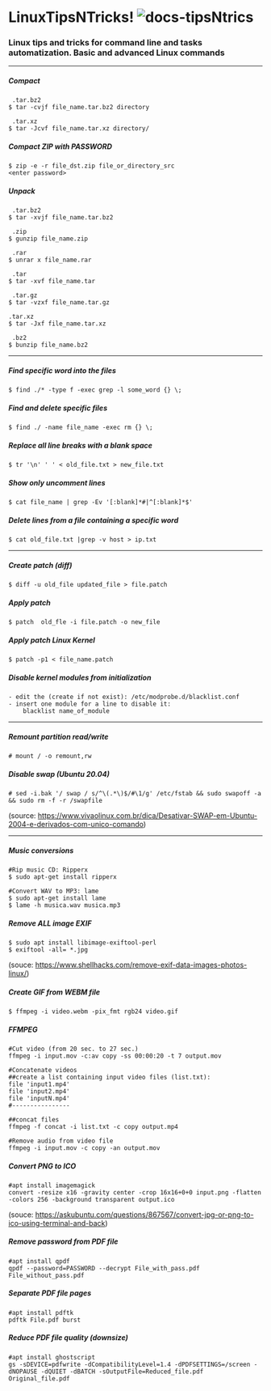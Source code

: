 # LinuxTipsNTricks! ![docs-tipsNtrics](https://img.shields.io/badge/docs-tipsNtricks-green)
### Linux tips and tricks for command line and tasks automatization. Basic and advanced Linux commands

---

##### Compact
```
 .tar.bz2
$ tar -cvjf file_name.tar.bz2 directory

 .tar.xz
$ tar -Jcvf file_name.tar.xz directory/
```

##### Compact ZIP with PASSWORD
```
$ zip -e -r file_dst.zip file_or_directory_src
<enter password>
```

##### Unpack
```
 .tar.bz2
$ tar -xvjf file_name.tar.bz2

 .zip
$ gunzip file_name.zip

 .rar
$ unrar x file_name.rar

 .tar
$ tar -xvf file_name.tar

 .tar.gz
$ tar -vzxf file_name.tar.gz

.tar.xz
$ tar -Jxf file_name.tar.xz

 .bz2
$ bunzip file_name.bz2

```

---

##### Find specific word into the files
```
$ find ./* -type f -exec grep -l some_word {} \;
```

##### Find and delete specific files
```
$ find ./ -name file_name -exec rm {} \;
```

##### Replace all line breaks with a blank space
```
$ tr '\n' ' ' < old_file.txt > new_file.txt
```

##### Show only uncomment lines
```
$ cat file_name | grep -Ev '[:blank]*#|^[:blank]*$'
```

##### Delete lines from a file containing a specific word
```
$ cat old_file.txt |grep -v host > ip.txt
```

---

##### Create patch (diff)
```
$ diff -u old_file updated_file > file.patch
```

##### Apply patch
```
$ patch  old_fle -i file.patch -o new_file
```

##### Apply patch Linux Kernel
```
$ patch -p1 < file_name.patch
```

##### Disable kernel modules from initialization
```
- edit the (create if not exist): /etc/modprobe.d/blacklist.conf
- insert one module for a line to disable it:
	blacklist name_of_module
```

---

##### Remount partition read/write
```
# mount / -o remount,rw
```

##### Disable swap (Ubuntu 20.04)
```
# sed -i.bak '/ swap / s/^\(.*\)$/#\1/g' /etc/fstab && sudo swapoff -a && sudo rm -f -r /swapfile
```
(source: https://www.vivaolinux.com.br/dica/Desativar-SWAP-em-Ubuntu-2004-e-derivados-com-unico-comando)

---

##### Music conversions
```
#Rip music CD: Ripperx
$ sudo apt-get install ripperx
```
```
#Convert WAV to MP3: lame
$ sudo apt-get install lame
$ lame -h musica.wav musica.mp3
```

##### Remove ALL image EXIF
```
$ sudo apt install libimage-exiftool-perl
$ exiftool -all= *.jpg
```
(souce: https://www.shellhacks.com/remove-exif-data-images-photos-linux/)


##### Create GIF from WEBM file
```
$ ffmpeg -i video.webm -pix_fmt rgb24 video.gif
```

##### FFMPEG
```
#Cut video (from 20 sec. to 27 sec.)
ffmpeg -i input.mov -c:av copy -ss 00:00:20 -t 7 output.mov

#Concatenate videos
##create a list containing input video files (list.txt):
file 'input1.mp4'
file 'input2.mp4'
file 'inputN.mp4'
#----------------

##concat files
ffmpeg -f concat -i list.txt -c copy output.mp4

#Remove audio from video file
ffmpeg -i input.mov -c copy -an output.mov
```


##### Convert PNG to ICO
```
#apt install imagemagick
convert -resize x16 -gravity center -crop 16x16+0+0 input.png -flatten -colors 256 -background transparent output.ico
```
(souce: https://askubuntu.com/questions/867567/convert-jpg-or-png-to-ico-using-terminal-and-back)


##### Remove password from PDF file
```
#apt install qpdf
qpdf --password=PASSWORD --decrypt File_with_pass.pdf File_without_pass.pdf
```

##### Separate PDF file pages
```
#apt install pdftk
pdftk File.pdf burst
```

##### Reduce PDF file quality (downsize)
```
#apt install ghostscript
gs -sDEVICE=pdfwrite -dCompatibilityLevel=1.4 -dPDFSETTINGS=/screen -dNOPAUSE -dQUIET -dBATCH -sOutputFile=Reduced_file.pdf Original_file.pdf
```
